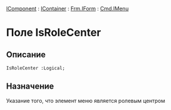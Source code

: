 ﻿---
Link: .Cmd2.IMenu.@IsRoleCenter
---

[IComponent](topic:.Custom.ComClasses.IComponent) : [IContainer](topic:.Custom.ComClasses.IContainer) : [Frm.IForm](topic:.Custom.ComClasses.Frm.IForm.Default) : [Cmd.IMenu](topic:.Custom.ComClasses.Cmd.IMenu.Default)

# Поле IsRoleCenter

## Описание

    IsRoleCenter :Logical;

## Назначение

Указание того, что элемент меню является ролевым центром